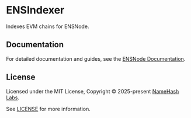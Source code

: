 # ENSIndexer

Indexes EVM chains for ENSNode.

## Documentation

For detailed documentation and guides, see the [ENSNode Documentation](https://ensnode.io/ensnode).

## License

Licensed under the MIT License, Copyright © 2025-present [NameHash Labs](https://namehashlabs.org).

See [LICENSE](./LICENSE) for more information.
